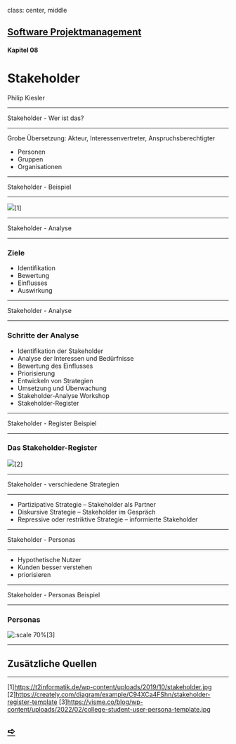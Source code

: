 class: center, middle

## [Software Projektmanagement](index.html)

#### Kapitel 08

# Stakeholder

Philip Kiesler


---
 Stakeholder - Wer ist das?

----

Grobe Übersetzung: Akteur, Interessenvertreter, Anspruchsberechtigter

- Personen
- Gruppen
- Organisationen

---
 Stakeholder - Beispiel

----

![](media/kapitel8/stakeholder.png)[1]

---

Stakeholder - Analyse

----

### Ziele

- Identifikation
- Bewertung
- Einflusses
- Auswirkung


---

Stakeholder - Analyse

----

### Schritte der Analyse


- Identifikation der Stakeholder
- Analyse der Interessen und Bedürfnisse
- Bewertung des Einflusses
- Priorisierung
- Entwickeln von Strategien
- Umsetzung und Überwachung
- Stakeholder-Analyse Workshop
- Stakeholder-Register

---

Stakeholder - Register Beispiel

----

### Das Stakeholder-Register

![](media/kapitel8/C94XCa4FShn.svg)[2]

---
Stakeholder - verschiedene Strategien

----

- Partizipative Strategie – Stakeholder als Partner
- Diskursive Strategie – Stakeholder im Gespräch
- Repressive oder restriktive Strategie – informierte Stakeholder

---
Stakeholder - Personas

----

- Hypothetische Nutzer
- Kunden besser verstehen
- priorisieren 


---

Stakeholder - Personas Beispiel

----

### Personas

![:scale 70%](media/kapitel8/college-student-user-persona-template.jpg)[3]



---

## Zusätzliche Quellen

----

[1]https://t2informatik.de/wp-content/uploads/2019/10/stakeholder.jpg
[2]https://creately.com/diagram/example/C94XCa4FShn/stakeholder-register-template
[3]https://visme.co/blog/wp-content/uploads/2022/02/college-student-user-persona-template.jpg

## [&#10154;](?url=09.kapitel.md)